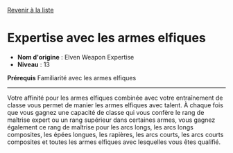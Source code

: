 [Revenir à la liste](list.md)

# Expertise avec les armes elfiques

 * **Nom d'origine** : Elven Weapon Expertise
 * **Niveau** : 13


<p><strong>Prérequis</strong> Familiarité avec les armes elfiques</p>
<hr>
<p>Votre affinité pour les armes elfiques combinée avec votre entraînement de classe vous permet de manier les armes elfiques avec talent. À chaque fois que vous gagnez une capacité de classe qui vous confère le rang de maîtrise expert ou un rang supérieur dans certaines armes, vous gagnez également ce rang de maîtrise pour les arcs longs, les arcs longs composites, les épées longues, les rapières, les arcs courts, les arcs courts composites et toutes les armes elfiques avec lesquelles vous êtes qualifié.</p>